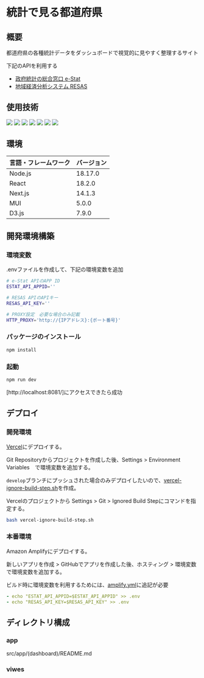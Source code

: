 # 統計で見る都道府県

## 概要

都道府県の各種統計データをダッシュボードで視覚的に見やすく整理するサイト

下記のAPIを利用する

- [政府統計の総合窓口 e-Stat](https://www.e-stat.go.jp/api/)
- [地域経済分析システム RESAS](https://opendata.resas-portal.go.jp/)

## 使用技術

<!-- シールド一覧 -->
<!-- 該当するプロジェクトの中から任意のものを選ぶ-->
<p style="display: inline">
  <!-- フロントエンドのフレームワーク一覧 -->
  <img src="https://img.shields.io/badge/-Node.js-000000.svg?logo=node.js&style=for-the-badge">
  <img src="https://img.shields.io/badge/-Next.js-000000.svg?logo=next.js&style=for-the-badge">
  <img src="https://img.shields.io/badge/-D3.js-000000.svg?logo=d3.js&style=for-the-badge">
  <img src="https://img.shields.io/badge/-MUI-000000.svg?logo=mui&style=for-the-badge">
  <img src="https://img.shields.io/badge/-React-20232A?style=for-the-badge&logo=react&logoColor=61DAFB">
  <!-- バックエンドの言語一覧 -->
  <img src="https://img.shields.io/badge/-Python-000000.svg?logo=python&style=for-the-badge">
  <!-- インフラ一覧 -->
  <img src="https://img.shields.io/badge/-Amazon%20aws-232F3E.svg?logo=amazon-aws&style=for-the-badge">
</p>

## 環境

| 言語・フレームワーク | バージョン |
| -------------------- | ---------- |
| Node.js              | 18.17.0    |
| React                | 18.2.0     |
| Next.js              | 14.1.3     |
| MUI                  | 5.0.0      |
| D3.js                | 7.9.0      |

## 開発環境構築

### 環境変数

.envファイルを作成して、下記の環境変数を追加

```bash
# e-Stat APIのAPP ID
ESTAT_API_APPID=''

# RESAS APIのAPIキー
RESAS_API_KEY=''

# PROXY設定　必要な場合のみ記載
HTTP_PROXY='http://{IPアドレス}:{ポート番号}'
```

### パッケージのインストール

```bash
npm install
```

### 起動

```bash
npm run dev
```

[http://localhost:8081/]にアクセスできたら成功

## デプロイ

### 開発環境

[Vercel](https://vercel.com/)にデプロイする。

Git Repositoryからプロジェクトを作成した後、Settings > Environment Variables　で環境変数を追加する。

`develop`ブランチにプッシュされた場合のみデプロイしたいので、[vercel-ignore-build-step.sh](vercel-ignore-build-step.sh)を作成。

Vercelのプロジェクトから Settings > Git > Ignored Build Stepにコマンドを指定する。

```bash
bash vercel-ignore-build-step.sh
```

### 本番環境

Amazon Amplifyにデプロイする。

新しいアプリを作成 > GitHubでアプリを作成した後、ホスティング > 環境変数で環境変数を追加する。

ビルド時に環境変数を利用するためには、[amplify.yml](amplify.yml)に追記が必要

```yml
- echo "ESTAT_API_APPID=$ESTAT_API_APPID" >> .env
- echo "RESAS_API_KEY=$RESAS_API_KEY" >> .env
```

## ディレクトリ構成

### app

src/app/(dashboard)/README.md

### viwes
